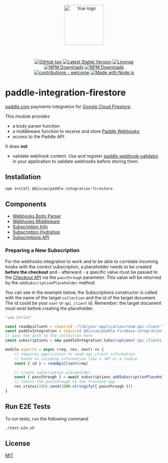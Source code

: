 
<p align="center">
<a href="https://www.discue.io/" target="_blank" rel="noopener noreferrer"><img width="128" src="https://www.discue.io/icons-fire-no-badge-square/web/icon-192.png" alt="Vue logo">
</a>
</p>

<br/>
<div align="center">

[![GitHub tag](https://img.shields.io/github/tag/discue/paddle-integration-firestore?include_prereleases=&sort=semver&color=blue)](https://github.com/discue/paddle-integration-firestore/releases/)
[![Latest Stable Version](https://img.shields.io/npm/v/@discue/paddle-integration-firestore.svg)](https://www.npmjs.com/package/@discue/paddle-integration-firestore)
[![License](https://img.shields.io/npm/l/@discue/paddle-integration-firestore.svg)](https://www.npmjs.com/package/@discue/paddle-integration-firestore)
<br/>
[![NPM Downloads](https://img.shields.io/npm/dt/@discue/paddle-integration-firestore.svg)](https://www.npmjs.com/package/@discue/paddle-integration-firestore)
[![NPM Downloads](https://img.shields.io/npm/dm/@discue/paddle-integration-firestore.svg)](https://www.npmjs.com/package/@discue/paddle-integration-firestore)
<br/>
[![contributions - welcome](https://img.shields.io/badge/contributions-welcome-blue)](/CONTRIBUTING.md "Go to contributions doc")
[![Made with Node.js](https://img.shields.io/badge/Node.js->=12-blue?logo=node.js&logoColor=white)](https://nodejs.org "Go to Node.js homepage")

</div>

# paddle-integration-firestore

[paddle.com](https://www.paddle.com/) payments integration for [Google Cloud Firestore](https://cloud.google.com/firestore).

This module provides 
- a body parser function
- a middleware function to receive and store [Paddle Webhooks](https://developer.paddle.com/getting-started/ef9af9f700849-working-with-paddle-webhooks)
- access to the Paddle API.

It does **not** 
- validate webhook content. Use and register [paddle-webhook-validator](https://github.com/discue/paddle-webhook-validator) in your application to validate webhooks before storing them.

## Installation
```bash
npm install @discue/paddle-integration-firestore
```

## Components
- <a href="README_HOOK_BODY_PARSER.md">Webhooks Body Parser</a>
- <a href="README_HOOK_MIDDLEWARE.md">Webhooks Middleware</a>
- <a href="README_SUBSCRIPTION_INFO.md">Subscription Info</a>
- <a href="README_SUBSCRIPTION_HYDRATION.md">Subscription Hydration</a>
- <a href="README_SUBSCRIPTION_API.md">Subscriptions API</a>

### Preparing a New Subscription
For the webhooks integration to work and to be able to correlate incoming hooks with the correct subscription, a placeholder needs to be created **before the checkout** and - afterward - a specific value must be passed to the [Checkout API](https://developer.paddle.com/guides/ZG9jOjI1MzU0MDQz-pass-parameters-to-the-checkout) via the `passthrough` parameter. This value will be returned by the `addSubscriptionPlaceholder` method.

You can see in the example below, the Subscriptions constructor is called with the name of the target `collection` and the id of the target document. The id could be your `user` or `api_client` id. Remember: the target document must exist before creating the placeholder.

```js
'use strict'

const readApiClient = require('./lib/your-application/read-api-client')
const paddleIntegration = require('@discue/paddle-firebase-integration')
// pass the path to the collection here
const subscriptions = new paddleIntegration.Subscriptions('api_clients')

module.exports = async (req, res, next) => {
    // requires application to read api_client information 
    // based on incoming information like a JWT or a cookie
    const { id } = readApiClient(req)

    // create subscription placeholder
    const { passthrough } = await subscriptions.addSubscriptionPlaceholder([id])
    // return the passthrough to the frontend app
    res.status(200).send(JSON.stringify({ passthrough }))
}
```

## Run E2E Tests

To run tests, run the following command

```bash
./test-e2e.sh
```

## License

[MIT](https://choosealicense.com/licenses/mit/)


